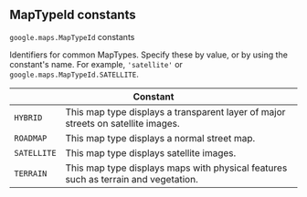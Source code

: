 <h2 id="MapTypeId"> MapTypeId constants </h2><p>
<code><span itemprop="path">google.maps</span>.<span itemprop="name">MapTypeId</span></code>
constants
</p><p>Identifiers for common MapTypes. Specify these by value, or by using the constant's name. For example, <code>'satellite'</code> or <code>google.maps.MapTypeId.SATELLITE</code>.</p><div class="devsite-table-wrapper"><table class="constants responsive" summary="MapTypeId constants">
<thead>
<tr><th colspan="2">Constant</th>
</tr></thead>
<tbody>
<tr>
<td><code><span>HYBRID</span></code></td>
<td>This map type displays a transparent layer of major streets on satellite images.</td>
</tr>
<tr>
<td><code><span>ROADMAP</span></code></td>
<td>This map type displays a normal street map.</td>
</tr>
<tr>
<td><code><span>SATELLITE</span></code></td>
<td>This map type displays satellite images.</td>
</tr>
<tr>
<td><code><span>TERRAIN</span></code></td>
<td>This map type displays maps with physical features such as terrain and vegetation.</td>
</tr>
</tbody>
</table></div>
